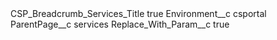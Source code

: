 <?xml version="1.0" encoding="UTF-8"?>
<CustomMetadata xmlns="http://soap.sforce.com/2006/04/metadata" xmlns:xsi="http://www.w3.org/2001/XMLSchema-instance" xmlns:xsd="http://www.w3.org/2001/XMLSchema">
    <label>CSP_Breadcrumb_Services_Title</label>
    <protected>true</protected>
    <values>
        <field>Environment__c</field>
        <value xsi:type="xsd:string">csportal</value>
    </values>
    <values>
        <field>ParentPage__c</field>
        <value xsi:type="xsd:string">services</value>
    </values>
    <values>
        <field>Replace_With_Param__c</field>
        <value xsi:type="xsd:boolean">true</value>
    </values>
</CustomMetadata>
